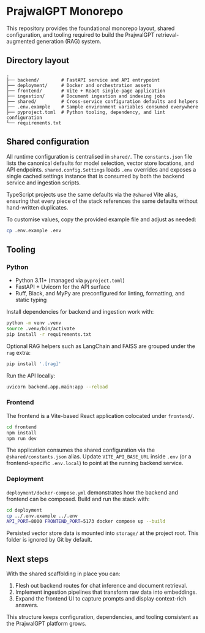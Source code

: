 # PrajwalGPT Monorepo

This repository provides the foundational monorepo layout, shared configuration,
and tooling required to build the PrajwalGPT retrieval-augmented generation
(RAG) system.

## Directory layout

```
.
├── backend/        # FastAPI service and API entrypoint
├── deployment/     # Docker and orchestration assets
├── frontend/       # Vite + React single-page application
├── ingestion/      # Document ingestion and indexing jobs
├── shared/         # Cross-service configuration defaults and helpers
├── .env.example    # Sample environment variables consumed everywhere
├── pyproject.toml  # Python tooling, dependency, and lint configuration
└── requirements.txt
```

## Shared configuration

All runtime configuration is centralised in `shared/`. The `constants.json`
file lists the canonical defaults for model selection, vector store locations,
and API endpoints. `shared.config.Settings` loads `.env` overrides and exposes
a single cached settings instance that is consumed by both the backend service
and ingestion scripts.

TypeScript projects use the same defaults via the `@shared` Vite alias, ensuring
that every piece of the stack references the same defaults without hand-written
duplicates.

To customise values, copy the provided example file and adjust as needed:

```bash
cp .env.example .env
```

## Tooling

### Python

- Python 3.11+ (managed via `pyproject.toml`)
- FastAPI + Uvicorn for the API surface
- Ruff, Black, and MyPy are preconfigured for linting, formatting, and static
  typing

Install dependencies for backend and ingestion work with:

```bash
python -m venv .venv
source .venv/bin/activate
pip install -r requirements.txt
```

Optional RAG helpers such as LangChain and FAISS are grouped under the
`rag` extra:

```bash
pip install '.[rag]'
```

Run the API locally:

```bash
uvicorn backend.app.main:app --reload
```

### Frontend

The frontend is a Vite-based React application colocated under
`frontend/`.

```bash
cd frontend
npm install
npm run dev
```

The application consumes the shared configuration via the
`@shared/constants.json` alias. Update `VITE_API_BASE_URL` inside `.env` (or a
frontend-specific `.env.local`) to point at the running backend service.

### Deployment

`deployment/docker-compose.yml` demonstrates how the backend and frontend can be
composed. Build and run the stack with:

```bash
cd deployment
cp ../.env.example ../.env
API_PORT=8000 FRONTEND_PORT=5173 docker compose up --build
```

Persisted vector store data is mounted into `storage/` at the project root. This
folder is ignored by Git by default.

## Next steps

With the shared scaffolding in place you can:

1. Flesh out backend routes for chat inference and document retrieval.
2. Implement ingestion pipelines that transform raw data into embeddings.
3. Expand the frontend UI to capture prompts and display context-rich answers.

This structure keeps configuration, dependencies, and tooling consistent as the
PrajwalGPT platform grows.
